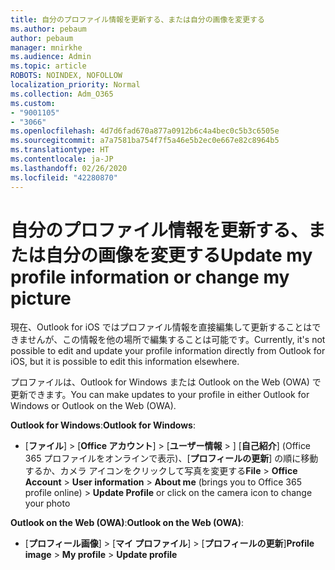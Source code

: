 ```yaml
---
title: 自分のプロファイル情報を更新する、または自分の画像を変更する
ms.author: pebaum
author: pebaum
manager: mnirkhe
ms.audience: Admin
ms.topic: article
ROBOTS: NOINDEX, NOFOLLOW
localization_priority: Normal
ms.collection: Adm_O365
ms.custom:
- "9001105"
- "3066"
ms.openlocfilehash: 4d7d6fad670a877a0912b6c4a4bec0c5b3c6505e
ms.sourcegitcommit: a7a7581ba754f7f5a46e5b2ec0e667e82c8964b5
ms.translationtype: HT
ms.contentlocale: ja-JP
ms.lasthandoff: 02/26/2020
ms.locfileid: "42280870"
---
```

# <a name="update-my-profile-information-or-change-my-picture"></a><span data-ttu-id="6c1c8-102">自分のプロファイル情報を更新する、または自分の画像を変更する</span><span class="sxs-lookup"><span data-stu-id="6c1c8-102">Update my profile information or change my picture</span></span>

<span data-ttu-id="6c1c8-103">現在、Outlook for iOS ではプロファイル情報を直接編集して更新することはできませんが、この情報を他の場所で編集することは可能です。</span><span class="sxs-lookup"><span data-stu-id="6c1c8-103">Currently, it's not possible to edit and update your profile information directly from Outlook for iOS, but it is possible to edit this information elsewhere.</span></span> 

<span data-ttu-id="6c1c8-104">プロファイルは、Outlook for Windows または Outlook on the Web (OWA) で更新できます。</span><span class="sxs-lookup"><span data-stu-id="6c1c8-104">You can make updates to your profile in either Outlook for Windows or Outlook on the Web (OWA).</span></span> 

<span data-ttu-id="6c1c8-105">**Outlook for Windows**:</span><span class="sxs-lookup"><span data-stu-id="6c1c8-105">**Outlook for Windows**:</span></span> 

- <span data-ttu-id="6c1c8-106">[**ファイル**]  >  [**Office アカウント**]  >  [**ユーザー情報**  > ] [**自己紹介**] (Office 365 プロファイルをオンラインで表示)、[**プロフィールの更新**] の順に移動するか、カメラ アイコンをクリックして写真を変更する</span><span class="sxs-lookup"><span data-stu-id="6c1c8-106">**File** > **Office Account** > **User information** > **About me** (brings you to Office 365 profile online) > **Update Profile** or click on the camera icon to change your photo</span></span>  
  
<span data-ttu-id="6c1c8-107">**Outlook on the Web (OWA)**:</span><span class="sxs-lookup"><span data-stu-id="6c1c8-107">**Outlook on the Web (OWA)**:</span></span> 

- <span data-ttu-id="6c1c8-108">[**プロフィール画像**]  >  [**マイ プロファイル**]  >  [**プロフィールの更新**]</span><span class="sxs-lookup"><span data-stu-id="6c1c8-108">**Profile image** > **My profile** > **Update profile**</span></span>
